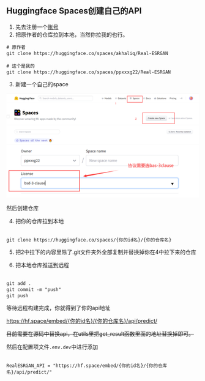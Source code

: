 ## Huggingface Spaces创建自己的API

1. 先去注册一个[账号](https://huggingface.co/)
2. 把原作者的仓库拉到本地，当然你拉我的也行。

```
# 原作者
git clone https://huggingface.co/spaces/akhaliq/Real-ESRGAN

# 这个是我的
git clone https://huggingface.co/spaces/ppxxxg22/Real-ESRGAN

```
3. 新建一个自己的space

![](../imgs/space.png)
![](../imgs/协议.png)

然后创建仓库

4. 把你的仓库拉到本地

```

git clone https://huggingface.co/spaces/{你的id名}/{你的仓库名}

```

5. 把2中拉下的内容里除了.git文件夹外全部复制并替换掉你在4中拉下来的仓库

6. 把本地仓库推送到远程

```

git add .
git commit -m "push"
git push

```

等待远程构建完成，你就得到了你的api地址

https://hf.space/embed/{你的id名}/{你的仓库名}/api/predict/

~~目前需要在源码中替换api，在utils里把get_result函数里面的地址替换掉即可。~~

然后在配置项文件`.env.dev`中进行添加

```

RealESRGAN_API = "https://hf.space/embed/{你的id名}/{你的仓库名}/api/predict/"

```